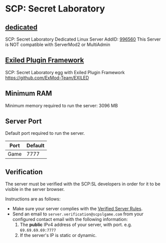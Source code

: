 # SCP: Secret Laboratory

## [dedicated](dedicated/)

SCP: Secret Laboratory Dedicated Linux Server AddID: [996560](https://steamdb.info/app/996560/)
This Server is NOT compatible with ServerMod2 or MultiAdmin

## [Exiled Plugin Framework](exiled)

SCP: Secret Laboratory egg with Exiled Plugin Framework <https://github.com/ExMod-Team/EXILED>

## Minimum RAM

Minimum memory required to run the server: 3096 MB

## Server Port

Default port required to run the server.

| Port    | Default |
|---------|---------|
| Game    | 7777    |

## Verification

The server must be verified with the SCP:SL developers in order for it to be visible in the server browser.

Instructions are as follows:

* Make sure your server complies with the [Verified Server Rules](https://scpslgame.com/Verified_server_rules.pdf).
* Send an email to `server.verification@scpslgame.com` from your configured contact email with the following information:
  1. The **public** IPv4 address of your server, with port. e.g. `69.69.69.69:7777`
  2. If the server's IP is static or dynamic.
